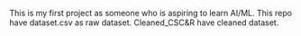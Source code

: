 This is my first project as someone who is aspiring to learn AI/ML.
This repo have dataset.csv as raw dataset.
Cleaned_CSC&R have cleaned dataset.

